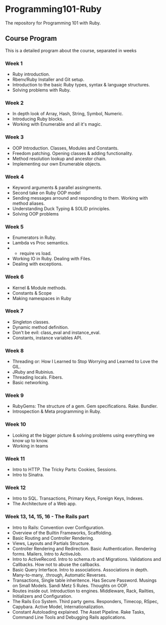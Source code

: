 # Programming101-Ruby

The repository for Programming 101 with Ruby.

## Course Program

This is a detailed program about the course, separated in weeks

### Week 1

* Ruby introduction.
* Rbenv/Ruby Installer and Git setup.
* Introduction to the basic Ruby types, syntax & language structures.
* Solving problems with Ruby.

### Week 2

* In depth look of Array, Hash, String, Symbol, Numeric.
* Introducing Ruby blocks.
* Working with Enumerable and all it's magic.

### Week 3

* OOP Introduction. Classes, Modules and Constants.
* Freedom patching. Opening classes & adding functionality.
* Method resolution lookup and ancestor chain.
* Implementing our own Enumerable objects.

### Week 4

* Keyword arguments & parallel assingments.
* Second take on Ruby OOP model
* Sending messages arround and responding to them. Working with method aliases.
* Understanding Duck Typing & SOLID principles.
* Solving OOP problems

### Week 5

* Enumerators in Ruby.
* Lambda vs Proc semantics.
* * require vs load.
* Working IO in Ruby. Dealing with Files.
* Dealing with exceptions.

### Week 6

* Kernel & Module methods.
* Constants & Scope
* Making namespaces in Ruby

### Week 7

* Singleton classes.
* Dynamic method definition.
* Don't be evil: class_eval and instance_eval.
* Constants, instance variables API.

### Week 8

* Threading or: How I Learned to Stop Worrying and Learned to Love the GIL.
* JRuby and Rubinius. 
* Threading locals. Fibers.
* Basic networking.

### Week 9

* RubyGems: The structure of a gem. Gem specifications. Rake. Bundler.
* Introspection & Meta programming in Ruby.

### Week 10

* Looking at the bigger picture & solving problems using everything we know up to know.
* Working in teams

### Week 11

* Intro to HTTP. The Tricky Parts: Cookies, Sessions.
* Intro to Sinatra.

### Week 12

* Intro to SQL. Transactions, Primary Keys, Foreign Keys, Indexes.
* The Architecture of a Web app.

### Week 13, 14, 15, 16 - The Rails part

* Intro to Rails: Convention over Configuration.
* Overview of the Builtin Frameworks, Scaffolding. 
* Basic Routing and Controller Rendering.
* Views, Layouts and Partials Structure.
* Controller Rendering and Redirection. Basic Authentication. Rendering forms. Mailers, Intro to ActiveJob.
* Intro to ActiveRecord. Intro to schema.rb and Migrations. Validations and Callbacks. How not to abuse the callbacks.
* Basic Query Interface. Intro to associations. Associations in depth. Many-to-many, .through, Automatic Reverses.
* Transactions, Single table inheritence. Has Secure Password. Musings on Small Models. Sandi Metz 5 Rules. Thoughts on OOP.
* Routes inside out. Introduction to engines. Middleware, Rack, Railties, Initializers and Configuration.
* The Rails Eco System. Third party gems. Responders, Timecop, RSpec, Capybara. Active Model, Internationalization.
* Constant Autoloading explained. The Asset Pipeline. Rake Tasks, Command Line Tools and Debugging Rails applications.
